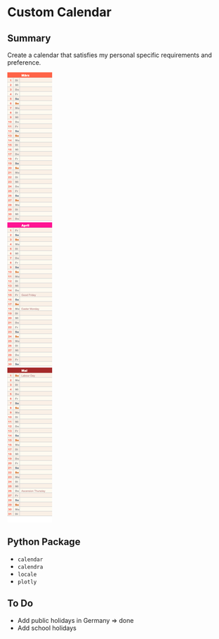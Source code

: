 # Custom Calendar
## Summary

Create a calendar that satisfies my personal specific requirements and
preference. 


![](./images/custom_calendar.png)

## Python Package
- ```calendar```
- ```calendra```
- ```locale```
- ```plotly```



## To Do
- Add public holidays in Germany => done
- Add school holidays

